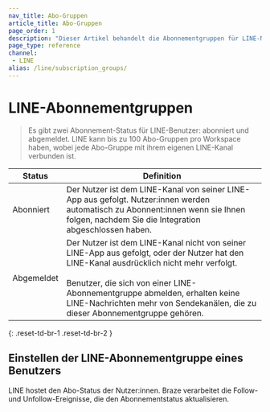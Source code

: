 ```yaml
---
nav_title: Abo-Gruppen
article_title: Abo-Gruppen
page_order: 1
description: "Dieser Artikel behandelt die Abonnementgruppen für LINE-Nachrichten."
page_type: reference
channel:
 - LINE
alias: /line/subscription_groups/
---
```


# LINE-Abonnementgruppen

> Es gibt zwei Abonnement-Status für LINE-Benutzer: abonniert und abgemeldet. LINE kann bis zu 100 Abo-Gruppen pro Workspace haben, wobei jede Abo-Gruppe mit ihrem eigenen LINE-Kanal verbunden ist.

| Status | Definition |
| --- | --- |
| Abonniert | Der Nutzer ist dem LINE-Kanal von seiner LINE-App aus gefolgt. Nutzer:innen werden automatisch zu Abonnent:innen wenn sie Ihnen folgen, nachdem Sie die Integration abgeschlossen haben. |
| Abgemeldet | Der Nutzer ist dem LINE-Kanal nicht von seiner LINE-App aus gefolgt, oder der Nutzer hat den LINE-Kanal ausdrücklich nicht mehr verfolgt. <br><br> Benutzer, die sich von einer LINE-Abonnementgruppe abmelden, erhalten keine LINE-Nachrichten mehr von Sendekanälen, die zu dieser Abonnementgruppe gehören. |
{: .reset-td-br-1 .reset-td-br-2 }

## Einstellen der LINE-Abonnementgruppe eines Benutzers

LINE hostet den Abo-Status der Nutzer:innen. Braze verarbeitet die Follow- und Unfollow-Ereignisse, die den Abonnementstatus aktualisieren.